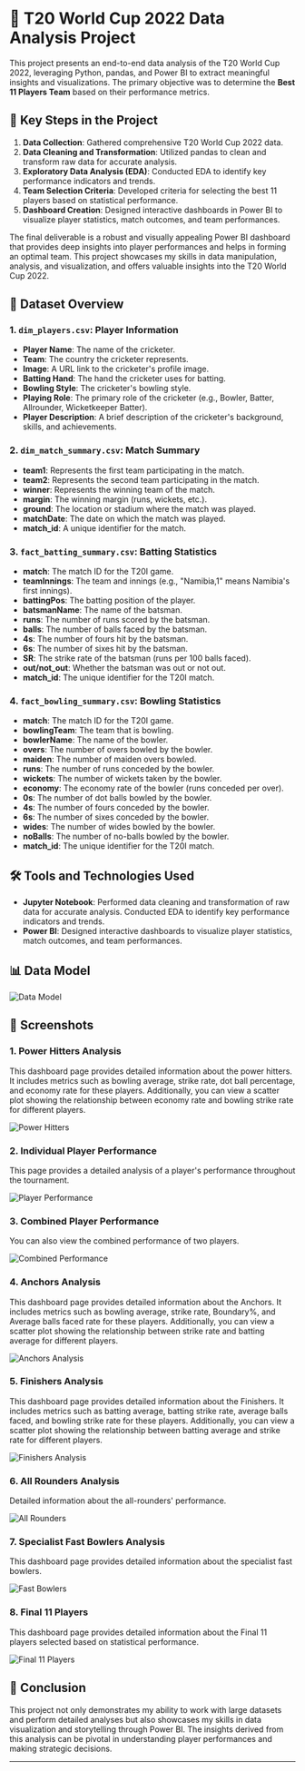 # 🏏 T20 World Cup 2022 Data Analysis Project

This project presents an end-to-end data analysis of the T20 World Cup 2022, leveraging Python, pandas, and Power BI to extract meaningful insights and visualizations. The primary objective was to determine the **Best 11 Players Team** based on their performance metrics. 

## 🌟 Key Steps in the Project

1. **Data Collection**: Gathered comprehensive T20 World Cup 2022 data.
2. **Data Cleaning and Transformation**: Utilized pandas to clean and transform raw data for accurate analysis.
3. **Exploratory Data Analysis (EDA)**: Conducted EDA to identify key performance indicators and trends.
4. **Team Selection Criteria**: Developed criteria for selecting the best 11 players based on statistical performance.
5. **Dashboard Creation**: Designed interactive dashboards in Power BI to visualize player statistics, match outcomes, and team performances.

The final deliverable is a robust and visually appealing Power BI dashboard that provides deep insights into player performances and helps in forming an optimal team. This project showcases my skills in data manipulation, analysis, and visualization, and offers valuable insights into the T20 World Cup 2022.

## 📂 Dataset Overview

### **1. `dim_players.csv`**: Player Information
- **Player Name**: The name of the cricketer.
- **Team**: The country the cricketer represents.
- **Image**: A URL link to the cricketer's profile image.
- **Batting Hand**: The hand the cricketer uses for batting.
- **Bowling Style**: The cricketer's bowling style.
- **Playing Role**: The primary role of the cricketer (e.g., Bowler, Batter, Allrounder, Wicketkeeper Batter).
- **Player Description**: A brief description of the cricketer's background, skills, and achievements.

### **2. `dim_match_summary.csv`**: Match Summary
- **team1**: Represents the first team participating in the match.
- **team2**: Represents the second team participating in the match.
- **winner**: Represents the winning team of the match.
- **margin**: The winning margin (runs, wickets, etc.).
- **ground**: The location or stadium where the match was played.
- **matchDate**: The date on which the match was played.
- **match_id**: A unique identifier for the match.

### **3. `fact_batting_summary.csv`**: Batting Statistics
- **match**: The match ID for the T20I game.
- **teamInnings**: The team and innings (e.g., "Namibia,1" means Namibia's first innings).
- **battingPos**: The batting position of the player.
- **batsmanName**: The name of the batsman.
- **runs**: The number of runs scored by the batsman.
- **balls**: The number of balls faced by the batsman.
- **4s**: The number of fours hit by the batsman.
- **6s**: The number of sixes hit by the batsman.
- **SR**: The strike rate of the batsman (runs per 100 balls faced).
- **out/not_out**: Whether the batsman was out or not out.
- **match_id**: The unique identifier for the T20I match.

### **4. `fact_bowling_summary.csv`**: Bowling Statistics
- **match**: The match ID for the T20I game.
- **bowlingTeam**: The team that is bowling.
- **bowlerName**: The name of the bowler.
- **overs**: The number of overs bowled by the bowler.
- **maiden**: The number of maiden overs bowled.
- **runs**: The number of runs conceded by the bowler.
- **wickets**: The number of wickets taken by the bowler.
- **economy**: The economy rate of the bowler (runs conceded per over).
- **0s**: The number of dot balls bowled by the bowler.
- **4s**: The number of fours conceded by the bowler.
- **6s**: The number of sixes conceded by the bowler.
- **wides**: The number of wides bowled by the bowler.
- **noBalls**: The number of no-balls bowled by the bowler.
- **match_id**: The unique identifier for the T20I match.

## 🛠️ Tools and Technologies Used

- **Jupyter Notebook**: Performed data cleaning and transformation of raw data for accurate analysis. Conducted EDA to identify key performance indicators and trends.
- **Power BI**: Designed interactive dashboards to visualize player statistics, match outcomes, and team performances.

## 📊 Data Model

![Data Model](https://github.com/RenukaSutone/T20-Worldcup-end-to-end-Data-Analysis/assets/76682535/01f5fb0e-d196-4907-b9a1-f31131983b52)

## 📸 Screenshots

### **1. Power Hitters Analysis**
This dashboard page provides detailed information about the power hitters. It includes metrics such as bowling average, strike rate, dot ball percentage, and economy rate for these players. Additionally, you can view a scatter plot showing the relationship between economy rate and bowling strike rate for different players.

![Power Hitters](https://github.com/RenukaSutone/T20-Worldcup-end-to-end-Data-Analysis/assets/76682535/cdff49d8-62e0-4d2d-b27a-728d94714a30)

### **2. Individual Player Performance**
This page provides a detailed analysis of a player's performance throughout the tournament.

![Player Performance](https://github.com/RenukaSutone/T20-Worldcup-end-to-end-Data-Analysis/assets/76682535/05c1f18c-f8a3-4053-82c9-a9fc711c5054)

### **3. Combined Player Performance**
You can also view the combined performance of two players.

![Combined Performance](https://github.com/RenukaSutone/T20-Worldcup-end-to-end-Data-Analysis/assets/76682535/39e9e128-bbb1-4857-b31c-87508f42b8e3)

### **4. Anchors Analysis**
This dashboard page provides detailed information about the Anchors. It includes metrics such as bowling average, strike rate, Boundary%, and Average balls faced rate for these players. Additionally, you can view a scatter plot showing the relationship between strike rate and batting average for different players.

![Anchors Analysis](https://github.com/RenukaSutone/T20-Worldcup-end-to-end-Data-Analysis/assets/76682535/59d8d91c-ce12-485e-b89d-a60f6324ad89)

### **5. Finishers Analysis**
This dashboard page provides detailed information about the Finishers. It includes metrics such as batting average, batting strike rate, average balls faced, and bowling strike rate for these players. Additionally, you can view a scatter plot showing the relationship between batting average and strike rate for different players.

![Finishers Analysis](https://github.com/RenukaSutone/T20-Worldcup-end-to-end-Data-Analysis/assets/76682535/6cbf9839-c6e0-4680-8ed6-d6765a2b79e9)

### **6. All Rounders Analysis**
Detailed information about the all-rounders' performance.

![All Rounders](https://github.com/RenukaSutone/T20-Worldcup-end-to-end-Data-Analysis/assets/76682535/cb4e14d6-9487-4cd7-aa70-bd3afc843717)

### **7. Specialist Fast Bowlers Analysis**
This dashboard page provides detailed information about the specialist fast bowlers.

![Fast Bowlers](https://github.com/RenukaSutone/T20-Worldcup-end-to-end-Data-Analysis/assets/76682535/37fcb92e-a3ce-4467-8b90-2e0d8a489714)

### **8. Final 11 Players**
This dashboard page provides detailed information about the Final 11 players selected based on statistical performance.

![Final 11 Players](https://github.com/RenukaSutone/T20-Worldcup-end-to-end-Data-Analysis/assets/76682535/df46fda7-90df-49f8-9ea4-0a77c85a46ac)

## 🎯 Conclusion

This project not only demonstrates my ability to work with large datasets and perform detailed analyses but also showcases my skills in data visualization and storytelling through Power BI. The insights derived from this analysis can be pivotal in understanding player performances and making strategic decisions.

---









